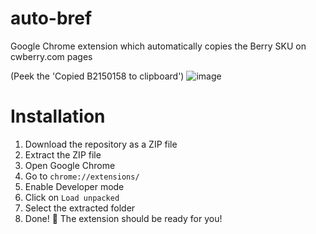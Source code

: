 # auto-bref
Google Chrome extension which automatically copies the Berry SKU on cwberry.com pages

(Peek the 'Copied B2150158 to clipboard')
![image](https://github.com/user-attachments/assets/605852fb-8fda-47fc-b63a-3e8c80bb6f7c)

# Installation
1. Download the repository as a ZIP file
2. Extract the ZIP file
3. Open Google Chrome
4. Go to `chrome://extensions/`
5. Enable Developer mode
6. Click on `Load unpacked`
7. Select the extracted folder
8. Done! 🎉 The extension should be ready for you!

